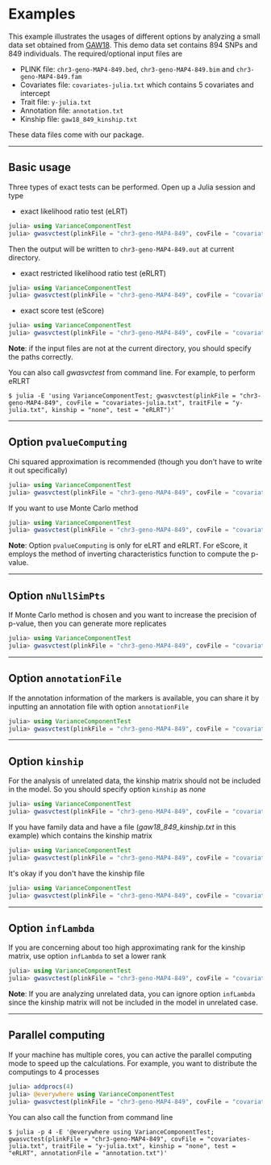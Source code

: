 # Examples

This example illustrates the usages of different options by analyzing a small data set obtained from [GAW18](http://www.gaworkshop.org/gaw18/index.html). This demo data set contains 894 SNPs and 849 individuals. The required/optional input files are

* PLINK file: `chr3-geno-MAP4-849.bed`, `chr3-geno-MAP4-849.bim` and `chr3-geno-MAP4-849.fam`
* Covariates file: `covariates-julia.txt` which contains 5 covariates and intercept
* Trait file: `y-julia.txt`
* Annotation file: `annotation.txt`
* Kinship file: `gaw18_849_kinship.txt`

These data files come with our package.

---
## Basic usage

Three types of exact tests can be performed. Open up a Julia session and type

* exact likelihood ratio test (eLRT)

```julia
julia> using VarianceComponentTest
julia> gwasvctest(plinkFile = "chr3-geno-MAP4-849", covFile = "covariates-julia.txt", traitFile = "y-julia.txt", kinship = "none", test = "eLRT")
```

Then the output will be written to `chr3-geno-MAP4-849.out` at current directory.

* exact restricted likelihood ratio test (eRLRT)

```julia
julia> using VarianceComponentTest
julia> gwasvctest(plinkFile = "chr3-geno-MAP4-849", covFile = "covariates-julia.txt", traitFile = "y-julia.txt", kinship = "none", test = "eRLRT")
```

* exact score test (eScore)

```julia
julia> using VarianceComponentTest
julia> gwasvctest(plinkFile = "chr3-geno-MAP4-849", covFile = "covariates-julia.txt", traitFile = "y-julia.txt", kinship = "none", test = "eScore")
```

**Note**: if the input files are not at the current directory, you should specify the paths correctly.

You can also call *gwasvctest* from command line. For example, to perform eRLRT

```
$ julia -E 'using VarianceComponentTest; gwasvctest(plinkFile = "chr3-geno-MAP4-849", covFile = "covariates-julia.txt", traitFile = "y-julia.txt", kinship = "none", test = "eRLRT")'
```

---
## Option `pvalueComputing`

Chi squared approximation is recommended (though you don't have to write it out specifically)

```julia
julia> using VarianceComponentTest
julia> gwasvctest(plinkFile = "chr3-geno-MAP4-849", covFile = "covariates-julia.txt", traitFile = "y-julia.txt", kinship = "none", test = "eRLRT", pvalueComputing = "chi2")
```

If you want to use Monte Carlo method

```julia
julia> using VarianceComponentTest
julia> gwasvctest(plinkFile = "chr3-geno-MAP4-849", covFile = "covariates-julia.txt", traitFile = "y-julia.txt", kinship = "none", test = "eRLRT", pvalueComputing = "MonteCarlo")
```

**Note**: Option `pvalueComputing` is only for eLRT and eRLRT. For eScore, it employs the method of inverting characteristics function to compute the p-value.

---
## Option `nNullSimPts`

If Monte Carlo method is chosen and you want to increase the precision of p-value, then you can generate more replicates

```julia
julia> using VarianceComponentTest
julia> gwasvctest(plinkFile = "chr3-geno-MAP4-849", covFile = "covariates-julia.txt", traitFile = "y-julia.txt", kinship = "none", test = "eRLRT", pvalueComputing = "MonteCarlo", nNullSimPts = 100000)
```

---
## Option `annotationFile`

If the annotation information of the markers is available, you can share it by inputting an annotation file with option `annotationFile`

```julia
julia> using VarianceComponentTest
julia> gwasvctest(plinkFile = "chr3-geno-MAP4-849", covFile = "covariates-julia.txt", traitFile = "y-julia.txt", kinship = "none", test = "eRLRT", annotationFile = "annotation.txt")
```

---
## Option `kinship`

For the analysis of unrelated data, the kinship matrix should not be included in the model. So you should specify option `kinship` as *none*

```julia
julia> using VarianceComponentTest
julia> gwasvctest(plinkFile = "chr3-geno-MAP4-849", covFile = "covariates-julia.txt", traitFile = "y-julia.txt", test = "eRLRT", kinship = "none")
```

If you have family data and have a file (*gaw18_849_kinship.txt* in this example) which contains the kinship matrix

```julia
julia> using VarianceComponentTest
julia> gwasvctest(plinkFile = "chr3-geno-MAP4-849", covFile = "covariates-julia.txt", traitFile = "y-julia.txt", test = "eRLRT", kinship = "gaw18_849_kinship.txt")
```

It's okay if you don't have the kinship file

```julia
julia> using VarianceComponentTest
julia> gwasvctest(plinkFile = "chr3-geno-MAP4-849", covFile = "covariates-julia.txt", traitFile = "y-julia.txt", test = "eRLRT", kinship = "GRM")
```

---
## Option `infLambda`

If you are concerning about too high approximating rank for the kinship matrix, use option `infLambda` to set a lower rank

```julia
julia> using VarianceComponentTest
julia> gwasvctest(plinkFile = "chr3-geno-MAP4-849", covFile = "covariates-julia.txt", traitFile = "y-julia.txt", kinship = "gaw18_849_kinship.txt", test = "eRLRT", infLambda = 1.0)
```

**Note**: If you are analyzing unrelated data, you can ignore option `infLambda` since the kinship matrix will not be included in the model in unrelated case.

---
## Parallel computing

If your machine has multiple cores, you can active the parallel computing mode to speed up the calculations. For example, you want to distribute the computings to 4 processes

```julia
julia> addprocs(4)
julia> @everywhere using VarianceComponentTest
julia> gwasvctest(plinkFile = "chr3-geno-MAP4-849", covFile = "covariates-julia.txt", traitFile = "y-julia.txt", kinship = "none", test = "eRLRT", annotationFile = "annotation.txt")
```

You can also call the function from command line

```
$ julia -p 4 -E '@everywhere using VarianceComponentTest; gwasvctest(plinkFile = "chr3-geno-MAP4-849", covFile = "covariates-julia.txt", traitFile = "y-julia.txt", kinship = "none", test = "eRLRT", annotationFile = "annotation.txt")'
```
